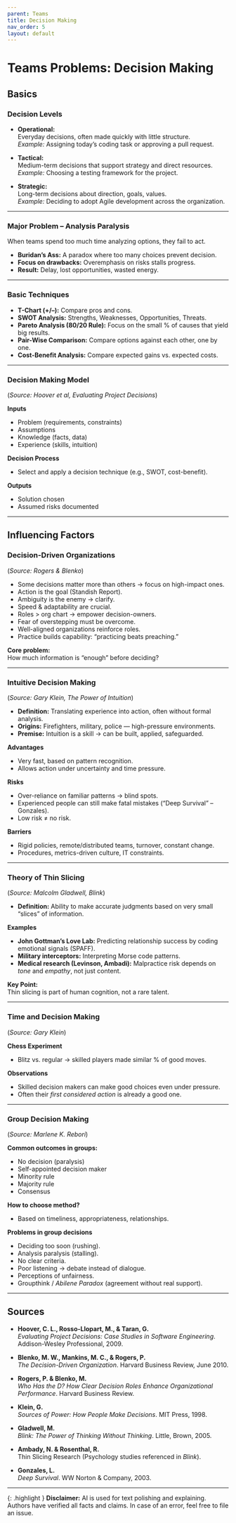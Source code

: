 ```yaml
---
parent: Teams
title: Decision Making
nav_order: 5
layout: default
---
```


# Teams Problems: Decision Making

## Basics

### Decision Levels

- **Operational:**  
  Everyday decisions, often made quickly with little structure.  
  *Example:* Assigning today’s coding task or approving a pull request.

- **Tactical:**  
  Medium-term decisions that support strategy and direct resources.  
  *Example:* Choosing a testing framework for the project.

- **Strategic:**  
  Long-term decisions about direction, goals, values.  
  *Example:* Deciding to adopt Agile development across the organization.

---

### Major Problem – Analysis Paralysis

When teams spend too much time analyzing options, they fail to act.

- **Buridan’s Ass:** A paradox where too many choices prevent decision.
- **Focus on drawbacks:** Overemphasis on risks stalls progress.
- **Result:** Delay, lost opportunities, wasted energy.

---

### Basic Techniques

- **T-Chart (+/–):** Compare pros and cons.
- **SWOT Analysis:** Strengths, Weaknesses, Opportunities, Threats.
- **Pareto Analysis (80/20 Rule):** Focus on the small % of causes that yield big results.
- **Pair-Wise Comparison:** Compare options against each other, one by one.
- **Cost-Benefit Analysis:** Compare expected gains vs. expected costs.

---

### Decision Making Model

(*Source: Hoover et al, Evaluating Project Decisions*)

**Inputs**
- Problem (requirements, constraints)
- Assumptions
- Knowledge (facts, data)
- Experience (skills, intuition)

**Decision Process**
- Select and apply a decision technique (e.g., SWOT, cost-benefit).

**Outputs**
- Solution chosen
- Assumed risks documented

---

## Influencing Factors

### Decision-Driven Organizations

(*Source: Rogers & Blenko*)

- Some decisions matter more than others → focus on high-impact ones.
- Action is the goal (Standish Report).
- Ambiguity is the enemy → clarify.
- Speed & adaptability are crucial.
- Roles > org chart → empower decision-owners.
- Fear of overstepping must be overcome.
- Well-aligned organizations reinforce roles.
- Practice builds capability: “practicing beats preaching.”

**Core problem:**  
How much information is “enough” before deciding?

---

### Intuitive Decision Making

(*Source: Gary Klein, The Power of Intuition*)

- **Definition:** Translating experience into action, often without formal analysis.
- **Origins:** Firefighters, military, police — high-pressure environments.
- **Premise:** Intuition is a skill → can be built, applied, safeguarded.

**Advantages**
- Very fast, based on pattern recognition.
- Allows action under uncertainty and time pressure.

**Risks**
- Over-reliance on familiar patterns → blind spots.
- Experienced people can still make fatal mistakes (“Deep Survival” – Gonzales).
- Low risk ≠ no risk.

**Barriers**
- Rigid policies, remote/distributed teams, turnover, constant change.
- Procedures, metrics-driven culture, IT constraints.

---

### Theory of Thin Slicing

(*Source: Malcolm Gladwell, Blink*)

- **Definition:** Ability to make accurate judgments based on very small “slices” of information.

**Examples**
- **John Gottman’s Love Lab:** Predicting relationship success by coding emotional signals (SPAFF).
- **Military interceptors:** Interpreting Morse code patterns.
- **Medical research (Levinson, Ambadi):** Malpractice risk depends on *tone* and *empathy*, not just content.

**Key Point:**  
Thin slicing is part of human cognition, not a rare talent.

---

### Time and Decision Making

(*Source: Gary Klein*)

**Chess Experiment**
- Blitz vs. regular → skilled players made similar % of good moves.

**Observations**
- Skilled decision makers can make good choices even under pressure.
- Often their *first considered action* is already a good one.

---

### Group Decision Making

(*Source: Marlene K. Rebori*)

**Common outcomes in groups:**
- No decision (paralysis)
- Self-appointed decision maker
- Minority rule
- Majority rule
- Consensus

**How to choose method?**
- Based on timeliness, appropriateness, relationships.

**Problems in group decisions**
- Deciding too soon (rushing).
- Analysis paralysis (stalling).
- No clear criteria.
- Poor listening → debate instead of dialogue.
- Perceptions of unfairness.
- Groupthink / *Abilene Paradox* (agreement without real support).

---

## Sources

- **Hoover, C. L., Rosso-Llopart, M., & Taran, G.**  
  *Evaluating Project Decisions: Case Studies in Software Engineering*. Addison-Wesley Professional, 2009.

- **Blenko, M. W., Mankins, M. C., & Rogers, P.**  
  *The Decision-Driven Organization*. Harvard Business Review, June 2010.

- **Rogers, P. & Blenko, M.**  
  *Who Has the D? How Clear Decision Roles Enhance Organizational Performance*. Harvard Business Review.

- **Klein, G.**  
  *Sources of Power: How People Make Decisions*. MIT Press, 1998.

- **Gladwell, M.**  
  *Blink: The Power of Thinking Without Thinking*. Little, Brown, 2005.

- **Ambady, N. & Rosenthal, R.**  
  Thin Slicing Research (Psychology studies referenced in *Blink*).

- **Gonzales, L.**  
  *Deep Survival*. WW Norton & Company, 2003.

---
{: .highlight }
**Disclaimer:** AI is used for text polishing and explaining. Authors have verified all facts and claims. In case of an error, feel free to file an issue.